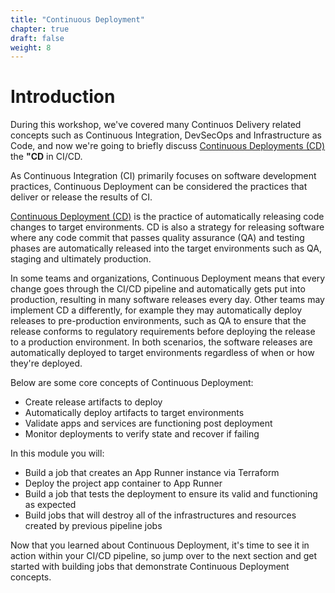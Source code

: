 ```yaml
---
title: "Continuous Deployment"
chapter: true
draft: false
weight: 8
---
```


# Introduction

During this workshop, we've covered many Continuos Delivery related concepts such as Continuous Integration, DevSecOps and Infrastructure as Code, and now we're going to briefly discuss [Continuous Deployments (CD)][1] the **"CD** in CI/CD.

As Continuous Integration (CI) primarily focuses on software development practices, Continuous Deployment can be considered the practices that deliver or release the results of CI.

[Continuous Deployment (CD)][1] is the practice of automatically releasing code changes to target environments. CD is also a strategy for releasing software where any code commit that passes quality assurance (QA) and testing phases are automatically released into the target environments such as QA, staging and ultimately production.

In some teams and organizations, Continuous Deployment means that every change goes through the CI/CD pipeline and automatically gets put into production, resulting in many software releases every day. Other teams may implement CD a differently, for example they may automatically deploy releases to pre-production environments, such as QA to ensure that the release conforms to regulatory requirements before deploying the release to a production environment. In both scenarios, the software releases are automatically deployed to target environments regardless of when or how they're deployed.

Below are some core concepts of Continuous Deployment:

- Create release artifacts to deploy
- Automatically deploy artifacts to target environments
- Validate apps and services are functioning post deployment
- Monitor deployments to verify state and recover if failing

In this module you will:

- Build a job that creates an App Runner instance via Terraform
- Deploy the project app container to App Runner
- Build a job that tests the deployment to ensure its valid and functioning as expected
- Build jobs that will destroy all of the infrastructures and resources created by previous pipeline jobs

Now that you learned about Continuous Deployment, it's time to see it in action within your CI/CD pipeline, so jump over to the next section and get started with building jobs that demonstrate Continuous Deployment concepts.

<!-- URL Links index -->
[1]: https://circleci.com/integrations/deployment/

